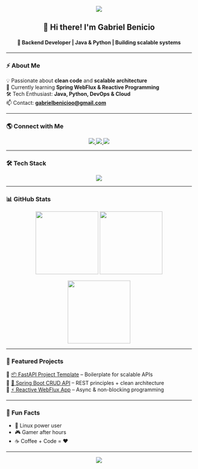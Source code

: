 <!-- Banner Animado -->
<p align="center">
  <img src="https://capsule-render.vercel.app/api?type=waving&color=0e75b6&height=200&section=header&text=Gabriel%20Benicio&fontSize=42&fontColor=ffffff&animation=twinkling&fontAlignY=35" />
</p>

<h2 align="center">👋 Hi there! I'm Gabriel Benicio</h2>
<h4 align="center">🚀 Backend Developer | Java & Python | Building scalable systems</h4>

---

### ⚡ About Me  
💡 Passionate about **clean code** and **scalable architecture**  
🌱 Currently learning **Spring WebFlux & Reactive Programming**  
🛠️ Tech Enthusiast: **Java, Python, DevOps & Cloud**  
📫 Contact: **gabrielbenicioo@gmail.com**

---

### 🌎 Connect with Me  
<p align="center">
  <a href="https://linkedin.com/in/gabriel-benicioo" target="_blank">
    <img src="https://img.shields.io/badge/-LinkedIn-0A66C2?style=for-the-badge&logo=linkedin&logoColor=white" />
  </a>
  <a href="mailto:gabrielbenicioo@gmail.com">
    <img src="https://img.shields.io/badge/-Gmail-D14836?style=for-the-badge&logo=gmail&logoColor=white" />
  </a>
  <a href="https://github.com/bncgabriel">
    <img src="https://img.shields.io/github/followers/bncgabriel?label=Follow&style=for-the-badge&color=0e75b6" />
  </a>
</p>

---

### 🛠️ Tech Stack  
<p align="center">
  <img src="https://skillicons.dev/icons?i=java,spring,python,fastapi,django,postgresql,mysql,docker,git,linux" />
</p>

---

### 📊 GitHub Stats  
<p align="center">
  <img height="170" src="https://github-readme-stats.vercel.app/api?username=bncgabriel&show_icons=true&theme=tokyonight&hide_border=true" />
  <img height="170" src="https://github-readme-streak-stats.herokuapp.com?user=bncgabriel&theme=tokyonight&hide_border=true" />
</p>

<p align="center">
  <img height="170" src="https://github-readme-stats.vercel.app/api/top-langs/?username=bncgabriel&layout=compact&theme=tokyonight&hide_border=true" />
</p>

---

### 🚀 Featured Projects  
🔹 [📦 FastAPI Project Template](#) – Boilerplate for scalable APIs  
🔹 [📝 Spring Boot CRUD API](#) – REST principles + clean architecture  
🔹 [⚡ Reactive WebFlux App](#) – Async & non-blocking programming  

---

### 🎯 Fun Facts  
- 🐧 Linux power user  
- 🎮 Gamer after hours  
- ☕ Coffee + Code = ❤️  

---

<!-- Footer -->
<p align="center">
  <img src="https://capsule-render.vercel.app/api?type=waving&color=0e75b6&height=120&section=footer" />
</p>
